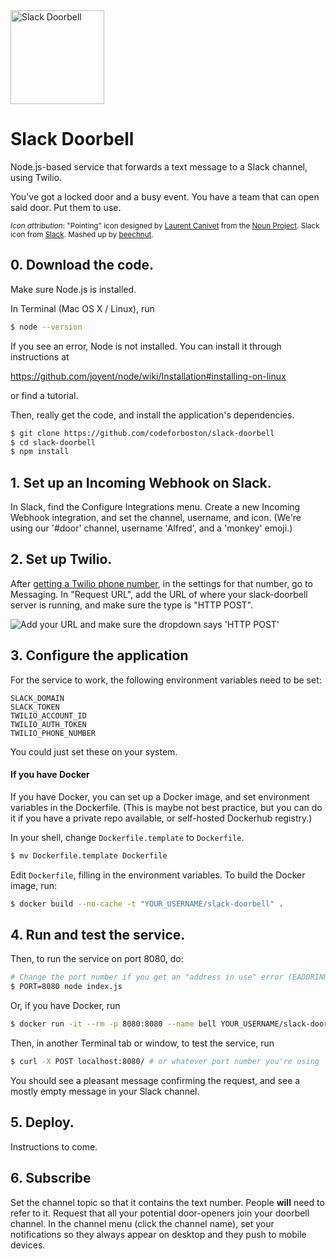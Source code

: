 <img src="http://i.imgur.com/xVK1lIj.png" alt="Slack Doorbell" style="width: 150px;"/>

# Slack Doorbell

Node.js-based service that forwards a text message to a Slack channel, using Twilio.

You've got a locked door and a busy event. You have a team that can open said door. Put them to use.

<small>_Icon attribution_: "Pointing" icon designed by <a href="http://www.thenounproject.com/laurent.canivet.98">Laurent Canivet</a> from the <a href="http://www.thenounproject.com">Noun Project</a>. Slack icon from [Slack](https://slack.com). Mashed up by [beechnut](https://github.com/beechnut).</small>

## 0. Download the code.

Make sure Node.js is installed.

In Terminal (Mac OS X / Linux), run
```sh
$ node --version
```

If you see an error, Node is not installed. You can install it through instructions at

https://github.com/joyent/node/wiki/Installation#installing-on-linux

or find a tutorial.

Then, really get the code, and install the application's dependencies.

```bash
$ git clone https://github.com/codeforboston/slack-doorbell
$ cd slack-doorbell
$ npm install
```

## 1. Set up an Incoming Webhook on Slack.

In Slack, find the Configure Integrations menu. Create a new Incoming Webhook integration, and set the channel, username, and icon. (We're using our '#door' channel, username 'Alfred', and a 'monkey' emoji.)

## 2. Set up Twilio.

After [getting a Twilio phone number](https://www.twilio.com/user/account/phone-numbers/search), in the settings for that number, go to Messaging. In "Request URL", add the URL of where your slack-doorbell server is running, and make sure the type is "HTTP POST".

![Add your URL and make sure the dropdown says 'HTTP POST'](http://i.imgur.com/h13TYpY.png)


## 3. Configure the application

For the service to work, the following environment variables need to be set:

```
SLACK_DOMAIN
SLACK_TOKEN
TWILIO_ACCOUNT_ID
TWILIO_AUTH_TOKEN
TWILIO_PHONE_NUMBER
```

You could just set these on your system.

#### If you have Docker

If you have Docker, you can set up a Docker image, and set environment variables in the Dockerfile. (This is maybe not best practice, but you can do it if you have a private repo available, or self-hosted Dockerhub registry.)

In your shell, change `Dockerfile.template` to `Dockerfile`.

```sh
$ mv Dockerfile.template Dockerfile
```

Edit `Dockerfile`, filling in the environment variables. To build the Docker image, run:

```sh
$ docker build --no-cache -t "YOUR_USERNAME/slack-doorbell" .
```

## 4. Run and test the service.

Then, to run the service on port 8080, do:

```sh
# Change the port number if you get an "address in use" error (EADDRINUSE).
$ PORT=8080 node index.js
```

Or, if you have Docker, run

```sh
$ docker run -it --rm -p 8080:8080 --name bell YOUR_USERNAME/slack-doorbell
```

Then, in another Terminal tab or window, to test the service, run
```sh
$ curl -X POST localhost:8080/ # or whatever port number you're using
```

You should see a pleasant message confirming the request, and see a mostly empty message in your Slack channel.

## 5. Deploy.

Instructions to come.

## 6. Subscribe

Set the channel topic so that it contains the text number. People __will__ need to refer to it.
Request that all your potential door-openers join your doorbell channel. In the channel menu (click the channel name), set your notifications so they always appear on desktop and they push to mobile devices.